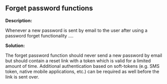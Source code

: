
Forget password functions
-------

**Description:**

Whenever a new password is sent by email to the user after using a password forget functionality ....


**Solution:**

The forget password function should never send a new password by email but should contain a reset link with a token which is valid for a limited amount of time. Additional authentication based on soft-tokens (e.g. SMS token, native mobile applications, etc.) can be required as well before the link is sent over.

	